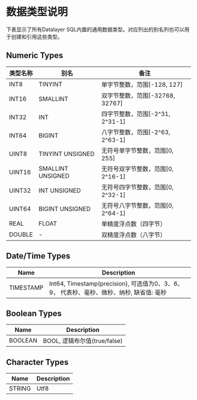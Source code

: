 # 数据类型说明
下表显示了所有Datalayer SQL内置的通用数据类型。对应列出的别名列也可以用于创建和引用这些类型。

## Numeric Types
|  类型名称                             | 别名                               |  备注                                         |
|  -------------                    |-------------------------------------  |---------------------------------------------------   |
| INT8                              | TINYINT                               |  单字节整数，范围[-128, 127]                    |
| INT16                             | SMALLINT                              |  双字节整数，范围[-32768, 32767]               |
| INT32                             | INT                                   |  四字节整数，范围[-2^31, 2^31-1]               |
| INT64                             | BIGINT                                |  八字节整数，范围[-2^63, 2^63-1]               |
| UINT8                             | TINYINT UNSIGNED                      |  无符号单字节整数，范围[0, 255]                 |
| UINT16                            | SMALLINT UNSIGNED                     |  无符号双字节整数，范围[0, 2^16-1]               |
| UINT32                            | INT UNSIGNED                          |  无符号四字节整数，范围[0, 2^32-1]                 |
| UINT64                            | BIGINT UNSIGNED                       |  无符号八字节整数，范围[0, 2^64-1]                 |
| REAL                              | FLOAT                                 |  单精度浮点数（四字节）     |
| DOUBLE                            | -                                     |  双精度浮点数（八字节）    |


## Date/Time Types
|  Name                             | Description                                                                         |
|  -------------                    |-----------------------------------------------------------------------------------  |
| TIMESTAMP                         | Int64, Timestamp(precision), 可选值为0、3、6、9， 代表秒、毫秒、微秒、纳秒, 缺省值: 毫秒     |

## Boolean Types
|  Name                             | Description                                                                         |
|  -------------                    |----------------------------------------------------------------------------------   |
| BOOLEAN                           | BOOL, 逻辑布尔值(true/false)                                                          |


## Character Types
|  Name                             | Description                                                                         |
|  -------------                    |----------------------------------------------------------------------------------   |
| STRING                            | Utf8                                                                                |

